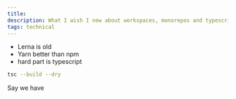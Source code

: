 ```yaml
---
title:
description: What I wish I new about workspaces, monorepos and typescript
tags: technical
---
```


- Lerna is old
- Yarn better than npm
- hard part is typescript

```bash
tsc --build --dry
```

Say we have

```bash

```
